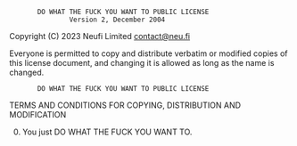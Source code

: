            DO WHAT THE FUCK YOU WANT TO PUBLIC LICENSE
                   Version 2, December 2004
 
Copyright (C) 2023 Neufi Limited <contact@neu.fi>

Everyone is permitted to copy and distribute verbatim or modified
copies of this license document, and changing it is allowed as long
as the name is changed.
 
           DO WHAT THE FUCK YOU WANT TO PUBLIC LICENSE
  TERMS AND CONDITIONS FOR COPYING, DISTRIBUTION AND MODIFICATION

 0. You just DO WHAT THE FUCK YOU WANT TO.
